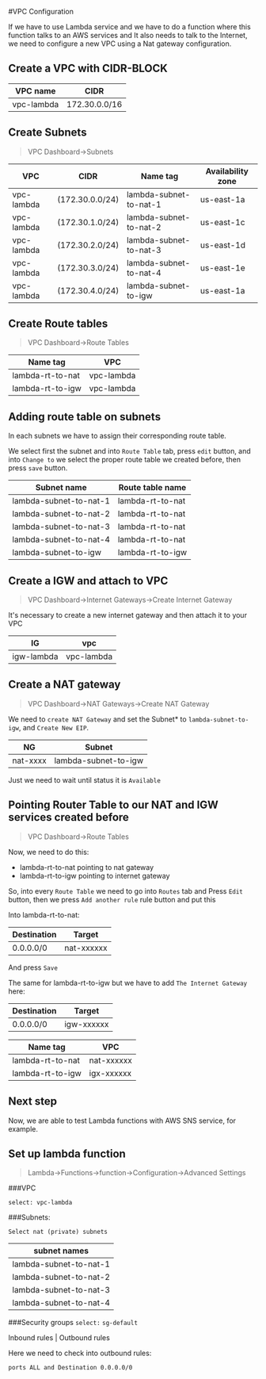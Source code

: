 #VPC Configuration

If we have to use Lambda service and we have to do a function where this function talks to an AWS services and It also needs to talk to the Internet, we need to configure a new VPC using a Nat gateway configuration.

## Create a VPC with CIDR-BLOCK 


VPC name | CIDR
---|---
vpc-lambda | 172.30.0.0/16


## Create Subnets

> VPC Dashboard->Subnets


VPC|CIDR|Name tag|Availability zone
---|---|---|---
vpc-lambda  |	(172.30.0.0/24) | lambda-subnet-to-nat-1  |  us-east-1a
vpc-lambda  |	(172.30.1.0/24) | lambda-subnet-to-nat-2  |  us-east-1c
vpc-lambda  |	(172.30.2.0/24) | lambda-subnet-to-nat-3  |  us-east-1d
vpc-lambda  |	(172.30.3.0/24) | lambda-subnet-to-nat-4  |  us-east-1e
vpc-lambda  |   (172.30.4.0/24) | lambda-subnet-to-igw    |  us-east-1a
	
## Create Route tables

> VPC Dashboard->Route Tables

Name tag|VPC
---|---
lambda-rt-to-nat | vpc-lambda
lambda-rt-to-igw | vpc-lambda



## Adding route table on subnets

In each subnets we have to assign  their corresponding route table.

We select first the subnet and into `Route Table` tab,  press `edit` button, and into `Change to` we select the proper route table we created before, then press `save` button.

Subnet name|Route table name
---|---
lambda-subnet-to-nat-1  |  lambda-rt-to-nat
lambda-subnet-to-nat-2	|  lambda-rt-to-nat
lambda-subnet-to-nat-3	|  lambda-rt-to-nat
lambda-subnet-to-nat-4	|  lambda-rt-to-nat
lambda-subnet-to-igw	|  lambda-rt-to-igw

## Create a IGW and attach to VPC

> VPC Dashboard->Internet Gateways->Create Internet Gateway

It's necessary to create a new internet gateway and then attach it to your VPC

IG|vpc
---|---
igw-lambda | vpc-lambda 

## Create a NAT gateway

> VPC Dashboard->NAT Gateways->Create NAT Gateway

We need to `create NAT Gateway` and set the Subnet* to `lambda-subnet-to-igw`, and `Create New EIP`.

NG|Subnet
---|---
nat-xxxx | lambda-subnet-to-igw

Just we need to wait until status it is  `Available`

## Pointing Router Table to our NAT and IGW services created before


> VPC Dashboard->Route Tables


Now, we need to do this:

* lambda-rt-to-nat pointing to nat gateway
* lambda-rt-to-igw pointing to internet gateway

So, into every `Route Table` we need to go into `Routes` tab and Press `Edit` button, then we press `Add another rule` rule button and put this

Into lambda-rt-to-nat:

Destination|Target
---|---
0.0.0.0/0 | nat-xxxxxx 

And press `Save`

The same for lambda-rt-to-igw but we have to add `The Internet Gateway` here:

Destination|Target
---|---
0.0.0.0/0 | igw-xxxxxx

Name tag|VPC
---|---
lambda-rt-to-nat | nat-xxxxxx | 
lambda-rt-to-igw | igx-xxxxxx |

## Next step

Now, we are able to test Lambda functions with AWS SNS service, for example.


## Set up lambda function

> Lambda->Functions->function->Configuration->Advanced Settings


###VPC

`select: vpc-lambda`

###Subnets:

`Select nat (private) subnets`

subnet names |
--- |
lambda-subnet-to-nat-1 |
lambda-subnet-to-nat-2 |
lambda-subnet-to-nat-3 |
lambda-subnet-to-nat-4 |

###Security groups
`select:`
`sg-default`

Inbound rules | Outbound rules


Here we need to check into outbound rules:

`ports ALL and Destination 0.0.0.0/0`
